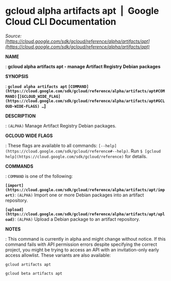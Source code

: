 # gcloud alpha artifacts apt  |  Google Cloud CLI Documentation

*Source: [https://cloud.google.com/sdk/gcloud/reference/alpha/artifacts/apt](https://cloud.google.com/sdk/gcloud/reference/alpha/artifacts/apt)*

**NAME**

: **gcloud alpha artifacts apt - manage Artifact Registry Debian packages**

**SYNOPSIS**

: **`gcloud alpha artifacts apt` `[COMMAND](https://cloud.google.com/sdk/gcloud/reference/alpha/artifacts/apt#COMMAND)` [`[GCLOUD_WIDE_FLAG](https://cloud.google.com/sdk/gcloud/reference/alpha/artifacts/apt#GCLOUD-WIDE-FLAGS) …`]**

**DESCRIPTION**

: `(ALPHA)` Manage Artifact Registry Debian packages.

**GCLOUD WIDE FLAGS**

: These flags are available to all commands: `[--help](https://cloud.google.com/sdk/gcloud/reference#--help)`.
Run `$ [gcloud help](https://cloud.google.com/sdk/gcloud/reference)` for details.

**COMMANDS**

: ``COMMAND`` is one of the following:

**`[import](https://cloud.google.com/sdk/gcloud/reference/alpha/artifacts/apt/import)`**:
`(ALPHA)` Import one or more Debian packages into an artifact
repository.

**`[upload](https://cloud.google.com/sdk/gcloud/reference/alpha/artifacts/apt/upload)`**:
`(ALPHA)` Upload a Debian package to an artifact repository.

**NOTES**

: This command is currently in alpha and might change without notice. If this
command fails with API permission errors despite specifying the correct project,
you might be trying to access an API with an invitation-only early access
allowlist. These variants are also available:

```
gcloud artifacts apt
```

```
gcloud beta artifacts apt
```